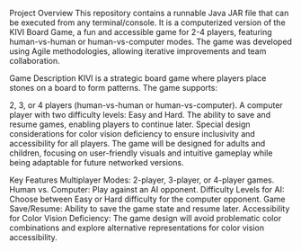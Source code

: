 Project Overview
This repository contains a runnable Java JAR file that can be executed from any terminal/console. It is a computerized version of the KIVI Board Game, a fun and accessible game for 2-4 players, featuring human-vs-human or human-vs-computer modes. The game was developed using Agile methodologies, allowing iterative improvements and team collaboration.

Game Description
KIVI is a strategic board game where players place stones on a board to form patterns. The game supports:

2, 3, or 4 players (human-vs-human or human-vs-computer).
A computer player with two difficulty levels: Easy and Hard.
The ability to save and resume games, enabling players to continue later.
Special design considerations for color vision deficiency to ensure inclusivity and accessibility for all players.
The game will be designed for adults and children, focusing on user-friendly visuals and intuitive gameplay while being adaptable for future networked versions.

Key Features
Multiplayer Modes: 2-player, 3-player, or 4-player games.
Human vs. Computer: Play against an AI opponent.
Difficulty Levels for AI: Choose between Easy or Hard difficulty for the computer opponent.
Game Save/Resume: Ability to save the game state and resume later.
Accessibility for Color Vision Deficiency: The game design will avoid problematic color combinations and explore alternative representations for color vision accessibility.
